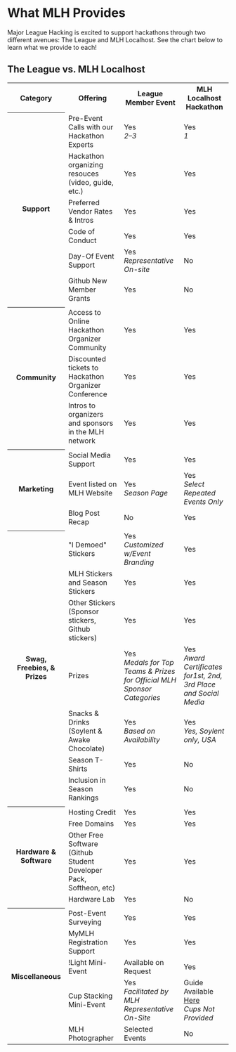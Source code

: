# What MLH Provides

Major League Hacking is excited to support hackathons through two different avenues: The League and MLH Localhost. See the chart below to learn what we provide to each!

## The League vs. MLH Localhost

<table>

  <tr>
    <th> Category </th>
    <th> Offering </th>
    <th> League Member Event </th>
    <th> MLH Localhost Hackathon </th>
  </tr>

  <tr>
    <th rowspan="6"> Support </th>
    <td> Pre-Event Calls with our Hackathon Experts </td>
    <td> Yes <br> <em>2&ndash;3</em> </td>
    <td> Yes <br> <em> 1 </em> </td>
  </tr>

  <tr>
    <td> Hackathon organizing resouces (video, guide, etc.) </td>
    <td> Yes </td>
    <td> Yes </td>
  </tr>
  <tr>
    <td> Preferred Vendor Rates & Intros </td>
    <td> Yes </td>
    <td> Yes </td>
  </tr>
  <tr>
    <td> Code of Conduct </td>
    <td> Yes </td>
    <td> Yes </td>
  </tr>
  <tr>
    <td> Day-Of Event Support </td>
    <td> Yes <br> <em> Representative On-site </em> </td>
    <td> No </td>
  </tr>
  <tr>
    <td> Github New Member Grants </td>
    <td> Yes </td>
    <td> No </td>
  </tr>
  <tr>
    <td> </td>
    <td> </td>
    <td> </td>
    <td> </td>
  </tr>

  <tr>
    <th rowspan="4"> Community </th>
  </tr>
  <tr>
    <td> Access to Online Hackathon Organizer Community </td>
    <td> Yes </td>
    <td> Yes </td>
  </tr>
  <tr>
    <td> Discounted tickets to Hackathon Organizer Conference </td>
    <td> Yes </td>
    <td> Yes </td>
  </tr>
  <tr>
    <td> Intros to organizers and sponsors in the MLH network </td>
    <td> Yes </td>
    <td> Yes </td>
  </tr>
  <tr>
    <td> </td>
    <td> </td>
    <td> </td>
    <td> </td>
  </tr>
  <tr>
    <th rowspan="4"> Marketing </th>
  </tr>
  <tr>
    <td> Social Media Support </td>
    <td> Yes </td>
    <td> Yes </td>
  </tr>
  <tr>
    <td> Event listed on MLH Website </td>
    <td> Yes <br> <em>Season Page</em> </td>
    <td> Yes <br> <em>Select Repeated Events Only</em></td>
  </tr>
  <tr>
    <td> Blog Post Recap </td>
    <td> No </td>
    <td> Yes </td>
  </tr>
  <tr>
    <td> </td>
    <td> </td>
    <td> </td>
    <td> </td>
  </tr>

  <tr>
    <th rowspan="8"> Swag, Freebies, &amp; Prizes </td>
  </tr>
  <tr>
    <td> "I Demoed" Stickers </td>
    <td> Yes <br> <em> Customized w/Event Branding </em> </td>
    <td> Yes </td>
  </tr>
  <tr>
    <td> MLH Stickers and Season Stickers </td>
    <td> Yes </td>
    <td> Yes </td>
  </tr>
  <tr>
    <td> Other Stickers (Sponsor stickers, Github stickers) </td>
    <td> Yes </td>
    <td> Yes </td>
  </tr>
  <tr>
    <td> Prizes </td>
    <td> Yes <br> <em> Medals for Top Teams & Prizes for Official MLH Sponsor Categories </em> </td>
    <td> Yes <br> <em> Award Certificates for1st, 2nd, 3rd Place and Social Media </td>
  </tr>
  <tr>
    <td> Snacks & Drinks (Soylent &amp; Awake Chocolate) </td>
    <td> Yes <br> <em>Based on Availability</em </td>
    <td> Yes <br> <em> Yes, Soylent only, USA </em> </td>
  </tr>
  <tr>
    <td> Season T-Shirts </td>
    <td> Yes </td>
    <td> No </td>
  </tr>
  <tr>
    <td> Inclusion in Season Rankings </td>
    <td> Yes </td>
    <td> No </td>
  </tr>
  <tr>
    <td> </td>
    <td> </td>
    <td> </td>
    <td> </td>
  </tr>

  <tr>
    <th rowspan="5"> Hardware &amp; Software</th>
  </tr>
  <tr>
    <td> Hosting Credit </td>
    <td> Yes </td>
    <td> Yes </td>
  </tr>
  <tr>
    <td> Free Domains </td>
    <td> Yes </td>
    <td> Yes </td>
  </tr>
  <tr>
    <td> Other Free Software (Github Student Developer Pack, Softheon, etc)</td>
    <td> Yes </td>
    <td> Yes </td>
  </tr>
  <tr>
    <td> Hardware Lab </td>
    <td> Yes </td>
    <td> No </td>
  </tr>
  <tr>
    <td> </td>
    <td> </td>
    <td> </td>
    <td> </td>
  </tr>

  <tr>
    <th rowspan="6"> Miscellaneous </th>
  </tr>
  <tr>
    <td> Post-Event Surveying </td>
    <td> Yes </td>
    <td> Yes </td>
  </tr>
  <tr>
    <td> MyMLH Registration Support </td>
    <td> Yes </td>
    <td> Yes </td>
  </tr>
  <tr>
    <td> !Light Mini-Event </td>
    <td> Available on Request </td>
    <td> Yes </td>
  </tr>
  <tr>
    <td> Cup Stacking Mini-Event </td>
    <td> Yes <br> <em> Facilitated by MLH Representative On-Site </td>
    <td> Guide Available <a href="Organizer-Resources/Cup-Stacking.md"> Here </a> <br> <em> Cups Not Provided </em> </td>
  </tr>
  <tr>
    <td> MLH Photographer </td>
    <td> Selected Events </td>
    <td> No </td>
  </tr>

</table>
